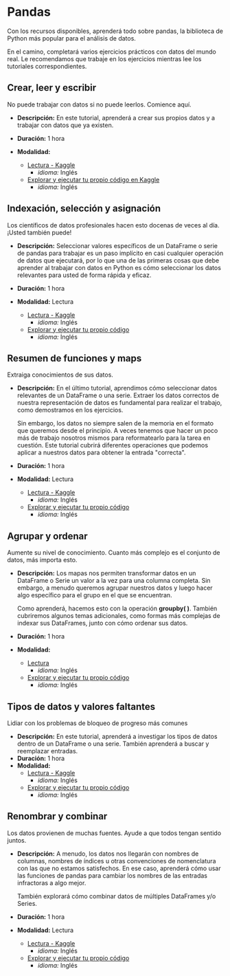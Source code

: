 # **Pandas**
Con los recursos disponibles, aprenderá todo sobre pandas, la biblioteca de Python más popular para el análisis de datos.

En el camino, completará varios ejercicios prácticos con datos del mundo real. Le recomendamos que trabaje en los ejercicios mientras lee los tutoriales correspondientes.

## Crear, leer y escribir 
 No puede trabajar con datos si no puede leerlos. Comience aquí.
- **Descripción:** En este tutorial, aprenderá a crear sus propios datos y a trabajar con datos que ya existen.

- **Duración:** 1 hora 
- **Modalidad:** 
    - [Lectura - Kaggle](https://www.kaggle.com/code/residentmario/creating-reading-and-writing)
        - *idioma:* Inglés
    - [Explorar y ejecutar tu propio código en Kaggle](https://www.kaggle.com/code/scratchpad/notebookf56efe75dc/edit)
        - *idioma:* Inglés

## Indexación, selección y asignación
Los científicos de datos profesionales hacen esto docenas de veces al día. ¡Usted también puede!
- **Descripción:** Seleccionar valores específicos de un DataFrame o serie de pandas para trabajar es un paso implícito en casi cualquier operación de datos que ejecutará, por lo que una de las primeras cosas que debe aprender al trabajar con datos en Python es cómo seleccionar los datos relevantes para usted de forma rápida y eficaz.

- **Duración:** 1 hora 
- **Modalidad:** Lectura
    - [Lectura - Kaggle](https://www.kaggle.com/code/residentmario/indexing-selecting-assigning)
        - *idioma:* Inglés
    - [Explorar y ejecutar tu propio código](https://www.kaggle.com/kernels/fork/587910)
        - *idioma:* Inglés

## Resumen de funciones y maps
Extraiga conocimientos de sus datos.
- **Descripción:** En el último tutorial, aprendimos cómo seleccionar datos relevantes de un DataFrame o una serie. Extraer los datos correctos de nuestra representación de datos es fundamental para realizar el trabajo, como demostramos en los ejercicios.

    Sin embargo, los datos no siempre salen de la memoria en el formato que queremos desde el principio. A veces tenemos que hacer un poco más de trabajo nosotros mismos para reformatearlo para la tarea en cuestión. Este tutorial cubrirá diferentes operaciones que podemos aplicar a nuestros datos para obtener la entrada "correcta".
- **Duración:** 1 hora
- **Modalidad:** Lectura
    - [Lectura - Kaggle](https://www.kaggle.com/code/residentmario/summary-functions-and-maps)
        - *idioma:* Inglés
    - [Explorar y ejecutar tu propio código](https://www.kaggle.com/kernels/fork/595524)
        - *idioma:* Inglés

## Agrupar y ordenar
Aumente su nivel de conocimiento. Cuanto más complejo es el conjunto de datos, más importa esto.
- **Descripción:** 
Los mapas nos permiten transformar datos en un DataFrame o Serie un valor a la vez para una columna completa. Sin embargo, a menudo queremos agrupar nuestros datos y luego hacer algo específico para el grupo en el que se encuentran.

    Como aprenderá, hacemos esto con la operación __groupby( )__. También cubriremos algunos temas adicionales, como formas más complejas de indexar sus DataFrames, junto con cómo ordenar sus datos.

- **Duración:** 1 hora 
- **Modalidad:** 
    - [Lectura](https://www.kaggle.com/code/residentmario/grouping-and-sorting)
        - *idioma:* Inglés
    - [Explorar y ejecutar tu propio código](https://www.kaggle.com/kernels/fork/598715)
        - *idioma:* Inglés
## Tipos de datos y valores faltantes
Lidiar con los problemas de bloqueo de progreso más comunes
- **Descripción:** En este tutorial, aprenderá a investigar los tipos de datos dentro de un DataFrame o una serie. También aprenderá a buscar y reemplazar entradas.
- **Duración:** 1 hora 
- **Modalidad:** 
    - [Lectura - Kaggle](https://www.kaggle.com/code/residentmario/data-types-and-missing-values)
        - *idioma:* Inglés
    - [Explorar y ejecutar tu propio código](https://www.kaggle.com/kernels/fork/598826)
        - *idioma:* Inglés

## Renombrar y combinar
Los datos provienen de muchas fuentes. Ayude a que todos tengan sentido juntos.
- **Descripción:** A menudo, los datos nos llegarán con nombres de columnas, nombres de índices u otras convenciones de nomenclatura con las que no estamos satisfechos. En ese caso, aprenderá cómo usar las funciones de pandas para cambiar los nombres de las entradas infractoras a algo mejor.

    También explorará cómo combinar datos de múltiples DataFrames y/o Series.
- **Duración:** 1 hora 
- **Modalidad:** Lectura
    - [Lectura - Kaggle](https://www.kaggle.com/code/residentmario/renaming-and-combining)
        - *idioma:* Inglés
    - [Explorar y ejecutar tu propio código](https://www.kaggle.com/kernels/fork/638064)
        - *idioma:* Inglés
